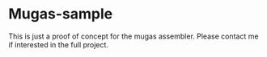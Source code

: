 # Mugas-sample
This is just a proof of concept for the mugas assembler. Please contact me if interested in the full project.
